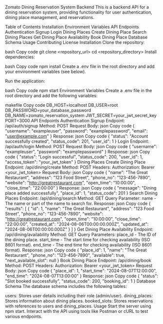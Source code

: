 Zomato Dining Reservation System Backend
This is a backend API for a dining reservation system, providing functionality for user authentication, dining place management, and reservations.

Table of Contents
Installation
Environment Variables
API Endpoints
Authentication
Signup
Login
Dining Places
Create Dining Place
Search Dining Places
Get Dining Place Availability
Book Dining Place
Database Schema
Usage
Contributing
License
Installation
Clone the repository:

bash
Copy code
git clone <repository_url>
cd <repository_directory>
Install dependencies:

bash
Copy code
npm install
Create a .env file in the root directory and add your environment variables (see below).

Run the application:

bash
Copy code
npm start
Environment Variables
Create a .env file in the root directory and add the following variables:

makefile
Copy code
DB_HOST=localhost
DB_USER=root
DB_PASSWORD=your_database_password
DB_NAME=zomato_reservation_system
JWT_SECRET=your_jwt_secret_key
PORT=3000
API Endpoints
Authentication
Signup
Endpoint: /api/auth/signup
Method: POST
Request Body:
json
Copy code
{
  "username": "exampleuser",
  "password": "examplepassword",
  "email": "user@example.com"
}
Response:
json
Copy code
{
  "status": "Account successfully created",
  "status_code": 201,
  "user_id": 1
}
Login
Endpoint: /api/auth/login
Method: POST
Request Body:
json
Copy code
{
  "username": "exampleuser",
  "password": "examplepassword"
}
Response:
json
Copy code
{
  "status": "Login successful",
  "status_code": 200,
  "user_id": 1,
  "access_token": "your_jwt_token"
}
Dining Places
Create Dining Place
Endpoint: /api/dining/create
Method: POST
Headers:
Authorization: Bearer <your_jwt_token>
Request Body:
json
Copy code
{
  "name": "The Great Restaurant",
  "address": "123 Food Street",
  "phone_no": "123-456-7890",
  "website": "http://greatrestaurant.com",
  "open_time": "10:00:00",
  "close_time": "22:00:00"
}
Response:
json
Copy code
{
  "message": "Dining place added successfully",
  "place_id": 1,
  "status_code": 201
}
Search Dining Places
Endpoint: /api/dining/search
Method: GET
Query Parameter:
name - The name or part of the name to search for.
Response:
json
Copy code
{
  "results": [
    {
      "id": 1,
      "name": "The Great Restaurant",
      "address": "123 Food Street",
      "phone_no": "123-456-7890",
      "website": "http://greatrestaurant.com",
      "open_time": "10:00:00",
      "close_time": "22:00:00",
      "created_at": "2024-08-06T00:00:00.000Z",
      "updated_at": "2024-08-06T00:00:00.000Z"
    }
  ]
}
Get Dining Place Availability
Endpoint: /api/dining/availability
Method: GET
Query Parameters:
place_id - The ID of the dining place.
start_time - The start time for checking availability (ISO 8601 format).
end_time - The end time for checking availability (ISO 8601 format).
Response:
json
Copy code
{
  "place_id": 1,
  "name": "The Great Restaurant",
  "phone_no": "123-456-7890",
  "available": true,
  "next_available_slot": null
}
Book Dining Place
Endpoint: /api/dining/book
Method: POST
Headers:
Authorization: Bearer <your_jwt_token>
Request Body:
json
Copy code
{
  "place_id": 1,
  "start_time": "2024-08-07T12:00:00",
  "end_time": "2024-08-07T13:00:00"
}
Response:
json
Copy code
{
  "status": "Slot booked successfully",
  "status_code": 200,
  "booking_id": 1
}
Database Schema
The database schema includes the following tables:

users: Stores user details including their role (admin/user).
dining_places: Stores information about dining places.
booked_slots: Stores reservations with references to users and dining_places.
Usage
Start the server using npm start.
Interact with the API using tools like Postman or cURL to test various endpoints.